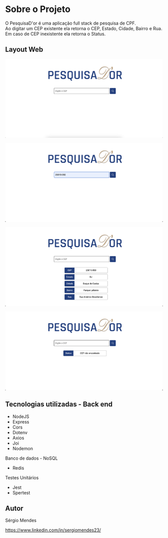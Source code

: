 # Sobre o Projeto

O PesquisaD'or é uma aplicação full stack de pesquisa de CPF. <br>
Ao digitar um CEP existente ela retorna o CEP, Estado, Cidade, Bairro e Rua. <br>
Em caso de CEP inexistente ela retorna o Status.

## Layout Web

![Web 1](https://github.com/sergiomendes23/rededor-front/blob/main/src/Assets/Images/web1.png)

![Web 2](https://github.com/sergiomendes23/rededor-front/blob/main/src/Assets/Images/web2.png)

![Web 3](https://github.com/sergiomendes23/rededor-front/blob/main/src/Assets/Images/web-3.png)

![Web 4](https://github.com/sergiomendes23/rededor-front/blob/main/src/Assets/Images/web4.png)

## Tecnologias utilizadas - Back end

- NodeJS
- Express
- Cors
- Dotenv
- Axios
- Joi
- Nodemon
  
Banco de dados - NoSQL

- Redis

Testes Unitários

- Jest
- Spertest

## Autor

Sérgio Mendes

https://www.linkedin.com/in/sergiomendes23/
